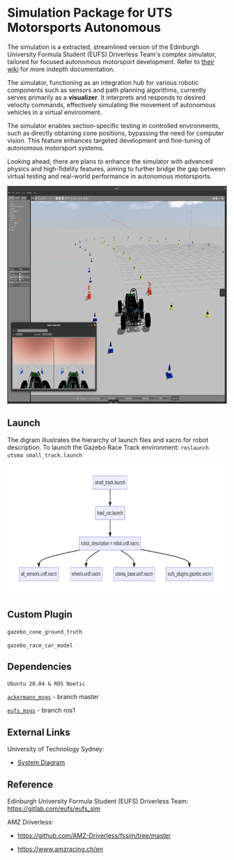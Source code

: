 # Simulation Package for UTS Motorsports Autonomous

The simulation is a extracted, streamlined version of the Edinburgh University Formula Student (EUFS) Driverless Team's complex simulator, tailored for focused autonomous motorsport development. Refer to [their wiki](#reference) for more indepth documentation.

The simulator, functioning as an integration hub for various robotic components such as sensors and path planning algorithms, currently serves primarily as a **visualizer**. It interprets and responds to desired velocity commands, effectively simulating the movement of autonomous vehicles in a virtual environment. 

The simulator enables section-specific testing in controlled environments, such as directly obtaining cone positions, bypassing the need for computer vision. This feature enhances targeted development and fine-tuning of autonomous motorsport systems.

Looking ahead, there are plans to enhance the simulator with advanced physics and high-fidelity features, aiming to further bridge the gap between virtual testing and real-world performance in autonomous motorsports.                   

<p align="center">
  <img height="500" alt="Gazebo Environment Image" src="wiki/image/gazebo_img.png">
</p>


## Launch

The digram illustrates the hierarchy of launch files and xacro for robot description. To launch the Gazebo Race Track environment: `roslaunch utsma small_track.launch`

<p align="center">
  <img height="300" alt="Gazebo Environment Image" src="wiki/image/launch_hierarchy.png">
</p>

## Custom Plugin

`gazebo_cone_ground_truth`

`gazebo_race_car_model`

## Dependencies

`Ubuntu 20.04 & ROS Noetic`

[`ackermann_msgs`](https://github.com/ros-drivers/ackermann_msgs) - branch master

[`eufs_msgs`](https://gitlab.com/eufs/eufs_msgs/-/tree/ros1?ref_type=heads) - branch ros1

## External Links

University of Technology Sydney:

- [System Diagram](wiki/system.md)

## Reference 

Edinburgh University Formula Student (EUFS) Driverless Team: https://gitlab.com/eufs/eufs_sim

AMZ Driverless:  

- https://github.com/AMZ-Driverless/fssim/tree/master

- https://www.amzracing.ch/en

